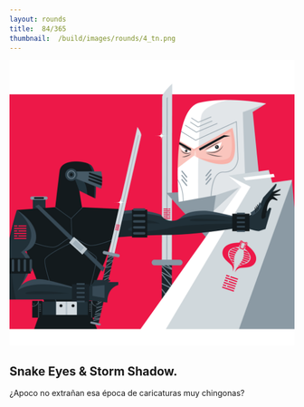 ```yaml
---
layout:	rounds
title:	84/365
thumbnail:	/build/images/rounds/4_tn.png
---
```


![84/365](/build/images/rounds/4.png	)

##	Snake Eyes & Storm Shadow.
¿Apoco no extrañan esa época de caricaturas muy chingonas?

